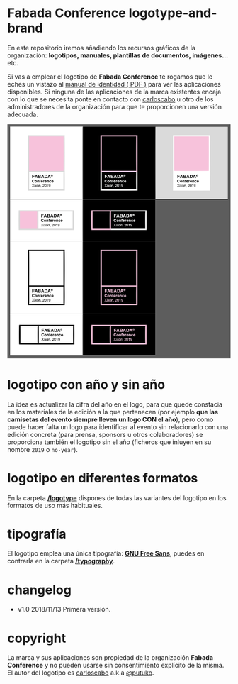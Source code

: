 # Fabada Conference logotype-and-brand

En este repositorio iremos añadiendo los recursos gráficos de la organización: **logotipos, manuales, plantillas de documentos, imágenes...** etc.

Si vas a emplear el logotipo de **Fabada Conference** te rogamos que le eches un vistazo al <a href="https://github.com/fabadaconf/logotype-and-brand/raw/master/corporate-identity-manual/fabada-conf-manual-identidad-grafica.pdf" target="_blank">manual de identidad ( PDF )</a> para ver las aplicaciones disponibles. Si ninguna de las aplicaciones de la marca existentes encaja con lo que se necesita ponte en contacto con [carloscabo](https://github.com/carloscabo) u otro de los administradores de la organización para que te proporcionen una versión adecuada.

![Logotipo](https://raw.githubusercontent.com/fabadaconf/logotype-and-brand/master/logotype/fabada-conference-logos-ALL-2019.png)

# logotipo con año y sin año

La idea es actualizar la cifra del año en el logo, para que quede constacia en los materiales de la edición a la que pertenecen (por ejemplo **que las camisetas del evento siempre lleven un logo CON el año**), pero como puede hacer falta un logo para identificar al evento sin relacionarlo con una edición concreta (para prensa, sponsors u otros colaboradores) se proporciona también el logotipo sin el año (ficheros que inluyen en su nombre  `2019` o `no-year`).

# logotipo en diferentes formatos

En la carpeta **[/logotype](/fabadaconf/logotype-and-brand/tree/master/logotype)** dispones de todas las variantes del logotipo en los formatos de uso más habituales. 

# tipografía

El logotipo emplea una única tipografía: [**GNU Free Sans**](https://www.gnu.org/software/freefont/), puedes en contrarla en la carpeta **[/typography](https://github.com/fabadaconf/logotype-and-brand/tree/master/typography)**.

# changelog

- v1.0 2018/11/13 Primera versión.

# copyright

La marca y sus aplicaciones son propiedad de la organización **Fabada Conference** y no pueden usarse sin consentimiento explícito de la misma. El autor del logotipo es [carloscabo](https://github.com/carloscabo) a.k.a [@putuko](https://twitter.com/@putuko).
